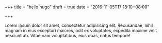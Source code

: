 +++
title = "hello hugo"
draft = true
date = "2016-11-05T17:18:10+08:00"

+++

Lorem ipsum dolor sit amet, consectetur adipisicing elit. Recusandae, nihil magnam in eius excepturi maiores, odit ex voluptates, expedita maxime velit nesciunt ab. Vitae nam voluptatibus, eius quas, natus tempore!